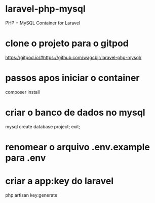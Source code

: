 # laravel-php-mysql
PHP + MySQL Container for Laravel

# clone o projeto para o gitpod
https://gitpod.io/#https://github.com/wagcbjr/laravel-php-mysql/

# passos apos iniciar o container
composer install

# criar o banco de dados no mysql 
mysql
create database project;
exit;

# renomear o arquivo .env.example para .env
# criar a app:key do laravel
php artisan key:generate
